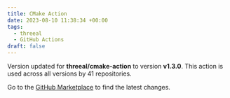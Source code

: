 ```yaml
---
title: CMake Action
date: 2023-08-10 11:38:34 +00:00
tags:
  - threeal
  - GitHub Actions
draft: false
---
```



Version updated for **threeal/cmake-action** to version **v1.3.0**.
This action is used across all versions by 41 repositories.

Go to the [GitHub Marketplace](https://github.com/marketplace/actions/cmake-action) to find the latest changes.
